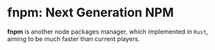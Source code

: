 # fnpm: Next Generation NPM

**fnpm** is another node packages manager, which implemented in `Rust`, aiming to be much faster than current players.
